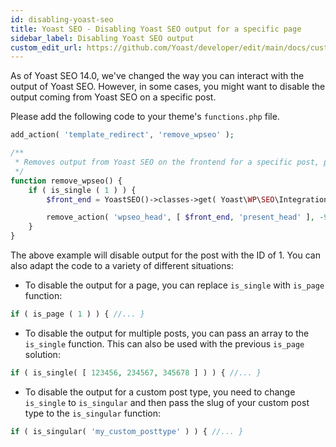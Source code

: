 ```yaml
---
id: disabling-yoast-seo
title: Yoast SEO - Disabling Yoast SEO output for a specific page
sidebar_label: Disabling Yoast SEO output
custom_edit_url: https://github.com/Yoast/developer/edit/main/docs/customization/yoast-seo/disabling-yoast-seo.md
---
```

As of Yoast SEO 14.0, we've changed the way you can interact with the output of Yoast SEO. 
However, in some cases, you might want to disable the output coming from Yoast SEO on a specific post.

Please add the following code to your theme's `functions.php` file.

```php
add_action( 'template_redirect', 'remove_wpseo' );

/**
 * Removes output from Yoast SEO on the frontend for a specific post, page or custom post type.
 */
function remove_wpseo() {
	if ( is_single ( 1 ) ) {
		$front_end = YoastSEO()->classes->get( Yoast\WP\SEO\Integrations\Front_End_Integration::class );

		remove_action( 'wpseo_head', [ $front_end, 'present_head' ], -9999 );
	}
}
```

The above example will disable output for the post with the ID of 1. You can also adapt the code to a variety of different situations:

* To disable the output for a page, you can replace `is_single` with `is_page` function: 

```php 
if ( is_page ( 1 ) ) { //... }
```

* To disable the output for multiple posts, you can pass an array to the `is_single` function. This can also be used with the previous `is_page` solution: 

```php 
if ( is_single( [ 123456, 234567, 345678 ] ) ) { //... }
```

* To disable the output for a custom post type, you need to change `is_single` to `is_singular` and then pass the slug of your custom post type to the `is_singular` function:

```php 
if ( is_singular( 'my_custom_posttype' ) ) { //... }
```
